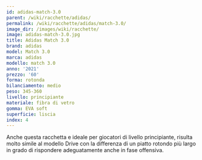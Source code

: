 ```yaml
---
id: adidas-match-3.0
parent: /wiki/racchette/adidas/
permalink: /wiki/racchette/adidas/match-3.0/
image_dir: /images/wiki/racchette/
image: adidas-match-3.0.jpg
title: Adidas Match 3.0
brand: adidas
model: Match 3.0
marca: adidas
modello: match 3.0
anno: '2021'
prezzo: '60'
forma: rotonda
bilanciamento: medio
peso: 345-360
livello: principiante
materiale: fibra di vetro
gomma: EVA soft
superficie: liscia
index: 4
---
```

Anche questa racchetta e ideale per giocatori di livello principiante, risulta molto simile al modello Drive con la differenza di un piatto rotondo più largo in grado di rispondere adeguatamente anche in fase offensiva.